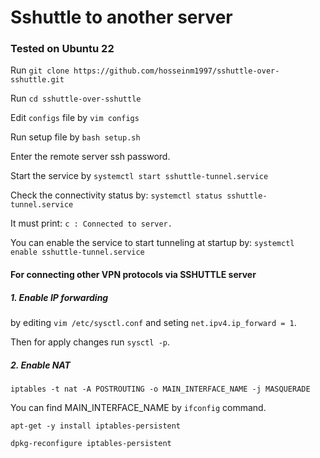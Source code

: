 # Sshuttle to another server

### Tested on Ubuntu 22

Run `git clone https://github.com/hosseinm1997/sshuttle-over-sshuttle.git`


Run `cd sshuttle-over-sshuttle`


Edit `configs` file by `vim configs`


Run setup file by `bash setup.sh`


Enter the remote server ssh password.


Start the service by `systemctl start sshuttle-tunnel.service`


Check the connectivity status by: `systemctl status sshuttle-tunnel.service`

It must print: `c : Connected to server.`


You can enable the service to start tunneling at startup by: `systemctl enable sshuttle-tunnel.service`


#### For connecting other VPN protocols via SSHUTTLE server
##### 1. Enable IP forwarding 
by editing `vim /etc/sysctl.conf` and seting `net.ipv4.ip_forward = 1`.

Then for apply changes run `sysctl -p`.

##### 2. Enable NAT
`iptables -t nat -A POSTROUTING -o MAIN_INTERFACE_NAME -j MASQUERADE`

You can find MAIN_INTERFACE_NAME by `ifconfig` command.

`apt-get -y install iptables-persistent`

`dpkg-reconfigure iptables-persistent`
